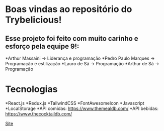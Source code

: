 
# Boas vindas ao repositório do Trybelicious!

## Esse projeto foi feito com muito carinho e esforço pela equipe 9!:
*Arthur Massaini -> Liderança e programação
*Pedro Paulo Marques -> Programação e estilização
*Lauro de Sá -> Programação
*Arthur de Sá -> Programação

# Tecnologias

*React.js
*Redux.js
*TailwindCSS
*FontAwesomeIcon
*Javascript
*LocalStorage
*API comidas: https://www.themealdb.com/
*API bebidas: https://www.thecocktaildb.com/

[Site](https://trybelicious.vercel.app/)
